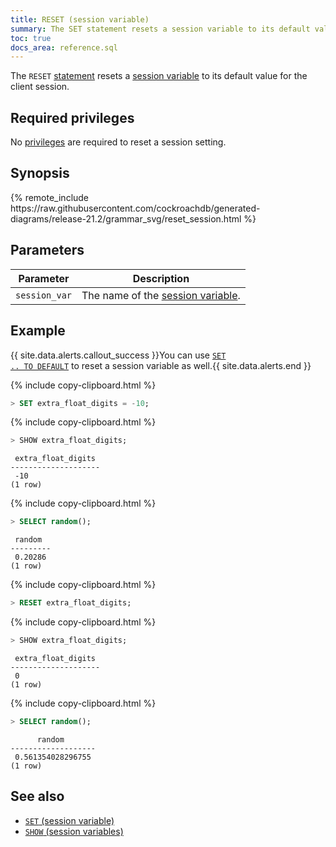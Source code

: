 ```yaml
---
title: RESET (session variable)
summary: The SET statement resets a session variable to its default value.
toc: true
docs_area: reference.sql
---
```


The `RESET` [statement](sql-statements.html) resets a [session variable](set-vars.html) to its default value for the client session.


## Required privileges

No [privileges](authorization.html#assign-privileges) are required to reset a session setting.

## Synopsis

<div>{%  remote_include https://raw.githubusercontent.com/cockroachdb/generated-diagrams/release-21.2/grammar_svg/reset_session.html %}</div>

## Parameters

 Parameter | Description
-----------|-------------
 `session_var` | The name of the [session variable](set-vars.html#supported-variables).

## Example

{{ site.data.alerts.callout_success }}You can use <a href="set-vars.html#reset-a-variable-to-its-default-value"><code>SET .. TO DEFAULT</code></a> to reset a session variable as well.{{ site.data.alerts.end }}

{%  include copy-clipboard.html %}
~~~ sql
> SET extra_float_digits = -10;
~~~

{%  include copy-clipboard.html %}
~~~ sql
> SHOW extra_float_digits;
~~~

~~~
 extra_float_digits
--------------------
 -10
(1 row)
~~~

{%  include copy-clipboard.html %}
~~~ sql
> SELECT random();
~~~

~~~
 random
---------
 0.20286
(1 row)
~~~

{%  include copy-clipboard.html %}
~~~ sql
> RESET extra_float_digits;
~~~

{%  include copy-clipboard.html %}
~~~ sql
> SHOW extra_float_digits;
~~~

~~~
 extra_float_digits
--------------------
 0
(1 row)
~~~

{%  include copy-clipboard.html %}
~~~ sql
> SELECT random();
~~~

~~~
      random
-------------------
 0.561354028296755
(1 row)
~~~

## See also

- [`SET` (session variable)](set-vars.html)
- [`SHOW` (session variables)](show-vars.html)
